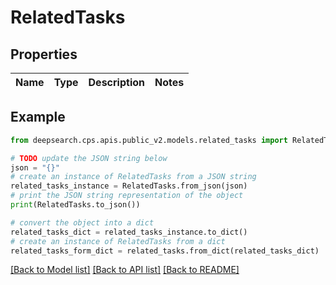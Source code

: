 # RelatedTasks


## Properties

Name | Type | Description | Notes
------------ | ------------- | ------------- | -------------

## Example

```python
from deepsearch.cps.apis.public_v2.models.related_tasks import RelatedTasks

# TODO update the JSON string below
json = "{}"
# create an instance of RelatedTasks from a JSON string
related_tasks_instance = RelatedTasks.from_json(json)
# print the JSON string representation of the object
print(RelatedTasks.to_json())

# convert the object into a dict
related_tasks_dict = related_tasks_instance.to_dict()
# create an instance of RelatedTasks from a dict
related_tasks_form_dict = related_tasks.from_dict(related_tasks_dict)
```
[[Back to Model list]](../README.md#documentation-for-models) [[Back to API list]](../README.md#documentation-for-api-endpoints) [[Back to README]](../README.md)


